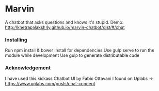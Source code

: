 # Marvin

A chatbot that asks questions and knows it's stupid.
Demo: http://khetrapalaksh4y.github.io/marvin-chatbot/dist/#/chat

### Installing

Run npm install & bower install for dependencies
Use gulp serve to run the module while development
Use gulp to generate distributable code

### Acknowledgement

I have used this kickass Chatbot UI by Fabio Ottavani I found on Uplabs -> https://www.uplabs.com/posts/chat-concept

